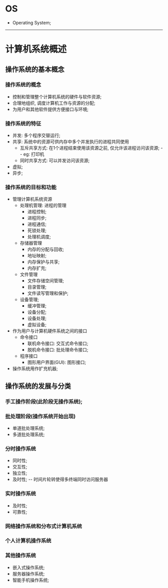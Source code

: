 #   OS
-   Operating System;
***
#   计算机系统概述
##  操作系统的基本概念
###  操作系统的概念
-   控制和管理整个计算机系统的硬件与软件资源;
-   合理地组织, 调度计算机工作与资源的分配;
-   为用户和其他软件提供方便接口与环境;
### 操作系统的特征
-   并发: 多个程序交替运行;
-   共享: 系统中的资源可供内存中多个并发执行的进程共同使用
    -   互斥共享方式: 在1个进程结束使用该资源之前, 仅允许该进程访问该资源; -- eg: 打印机
    -   同时共享方式: 可以并发访问该资源;
-   虚拟;
-   异步;
### 操作系统的目标和功能
-   管理计算机系统资源
    -   处理机管理: 进程的管理
        -   进程控制;
        -   进程同步;
        -   进程通信;
        -   死锁处理;
        -   处理机调度;
    -   存储器管理
        -   内存的分配与回收;
        -   地址映射;
        -   内存保护与共享;
        -   内存扩充;
    -   文件管理
        -   文件存储空间管理;
        -   目录管理;
        -   文件读写管理和保护;
    -   设备管理;
        -   缓冲管理;
        -   设备分配;
        -   设备处理;
        -   虚拟设备;
-   作为用户与计算机硬件系统之间的接口
    -   命令接口
        -   联机命令接口: 交互式命令接口;
        -   脱机命令接口: 批处理命令接口;
    -   程序接口
        -   图形用户界面(GUI): 图形接口;
-   操作系统用作扩充机器;
##  操作系统的发展与分类
### 手工操作阶段(此阶段无操作系统);
### 批处理阶段(操作系统开始出现)
-   单道批处理系统;
-   多道批处理系统;
### 分时操作系统
-   同时性;
-   交互性;
-   独立性;
-   及时性; -- 时间片轮转使得多终端同时访问服务器
### 实时操作系统
-   及时性;
-   可靠性;
### 网络操作系统和分布式计算机系统
### 个人计算机操作系统
### 其他操作系统
-   嵌入式操作系统;
-   服务器操作系统;
-   智能手机操作系统;
